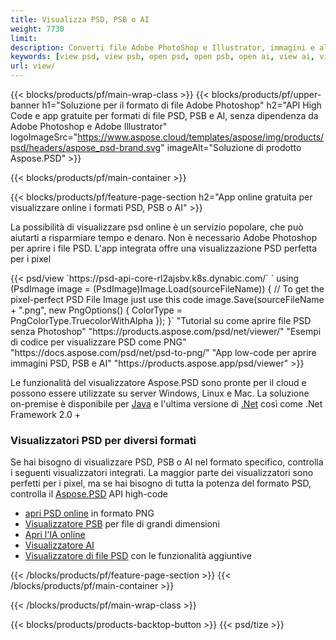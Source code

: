 ```yaml
---
title: Visualizza PSD, PSB o AI
weight: 7730
limit: 
description: Converti file Adobe PhotoShop e Illustrator, immagini e altri formati
keywords: [view psd, view psb, open psd, open psb, open ai, view ai, view image, open photoshop file, open illustrator file]
url: view/
---
```


{{< blocks/products/pf/main-wrap-class >}}
{{< blocks/products/pf/upper-banner h1="Soluzione per il formato di file Adobe Photoshop" h2="API High Code e app gratuite per formati di file PSD, PSB e AI, senza dipendenza da Adobe Photoshop e Adobe Illustrator" logoImageSrc="https://www.aspose.cloud/templates/aspose/img/products/psd/headers/aspose_psd-brand.svg" imageAlt="Soluzione di prodotto Aspose.PSD" >}}

{{< blocks/products/pf/main-container >}}

{{< blocks/products/pf/feature-page-section h2="App online gratuita per visualizzare online i formati PSD, PSB o AI" >}}
<p>La possibilità di visualizzare psd online è un servizio popolare, che può aiutarti a risparmiare tempo e denaro. Non è necessario Adobe Photoshop per aprire i file PSD. L'app integrata offre una visualizzazione PSD perfetta per i pixel</p>
{{< psd/view `https://psd-api-core-rl2ajsbv.k8s.dynabic.com/` 
`    using (PsdImage image = (PsdImage)Image.Load(sourceFileName))
    {
        // To get the pixel-perfect PSD File Image just use this code
        image.Save(sourceFileName + ".png",  new PngOptions() {  ColorType = PngColorType.TruecolorWithAlpha });
    }` 
"Tutorial su come aprire file PSD senza Photoshop" "https://products.aspose.com/psd/net/viewer/" 
"Esempi di codice per visualizzare PSD come PNG"  "https://docs.aspose.com/psd/net/psd-to-png/" 
"App low-code per aprire immagini PSD, PSB e AI" "https://products.aspose.app/psd/viewer" >}}
<p>Le funzionalità del visualizzatore Aspose.PSD sono pronte per il cloud e possono essere utilizzate su server Windows, Linux e Mac. La soluzione on-premise è disponibile per <a href="https://products.aspose.com/psd/java/">Java</a> e l'ultima versione di <a href="https://products.aspose.com/psd/net/">.Net</a> così come .Net Framework 2.0 +</p>

<h3 class="headingpdleft">Visualizzatori PSD per diversi formati</h3>
<p>Se hai bisogno di visualizzare PSD, PSB o AI nel formato specifico, controlla i seguenti visualizzatori integrati. La maggior parte dei visualizzatori sono perfetti per i pixel, ma se hai bisogno di tutta la potenza del formato PSD, controlla il <a href="/psd/">Aspose.PSD</a> API high-code</p>
<ul>
<li><a href="open-psd-online">apri PSD online</a> in formato PNG</li>
<li><a href="psb">Visualizzatore PSB</a> per file di grandi dimensioni</li>
<li><a href="open-ai-online">Apri l'IA online</a></li>
<li><a href="ai">Visualizzatore AI</a></li>
<li><a href="/psd/view/psd-file-viewer">Visualizzatore di file PSD</a> con le funzionalità aggiuntive</li>
</ul>

{{< /blocks/products/pf/feature-page-section >}}
{{< /blocks/products/pf/main-container >}}


{{< /blocks/products/pf/main-wrap-class >}}

{{< blocks/products/products-backtop-button >}}
{{< psd/tize >}}

